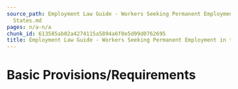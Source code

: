 ```yaml
---
source_path: Employment Law Guide - Workers Seeking Permanent Employment in the United
  States.md
pages: n/a-n/a
chunk_id: 613585ab02a4274115a5894a6f0e5d99d0762695
title: Employment Law Guide - Workers Seeking Permanent Employment in the United States
---
```

# Basic Provisions/Requirements
